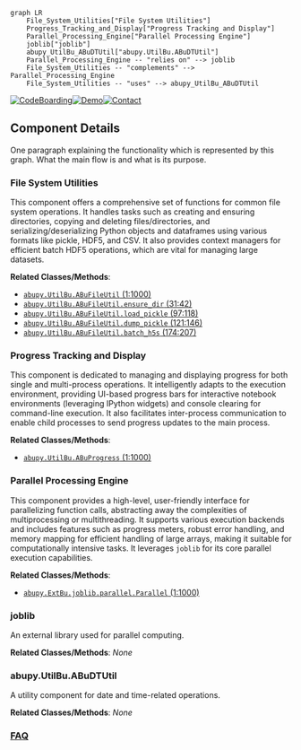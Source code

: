 ```mermaid
graph LR
    File_System_Utilities["File System Utilities"]
    Progress_Tracking_and_Display["Progress Tracking and Display"]
    Parallel_Processing_Engine["Parallel Processing Engine"]
    joblib["joblib"]
    abupy_UtilBu_ABuDTUtil["abupy.UtilBu.ABuDTUtil"]
    Parallel_Processing_Engine -- "relies on" --> joblib
    File_System_Utilities -- "complements" --> Parallel_Processing_Engine
    File_System_Utilities -- "uses" --> abupy_UtilBu_ABuDTUtil
```
[![CodeBoarding](https://img.shields.io/badge/Generated%20by-CodeBoarding-9cf?style=flat-square)](https://github.com/CodeBoarding/CodeBoarding)[![Demo](https://img.shields.io/badge/Try%20our-Demo-blue?style=flat-square)](https://www.codeboarding.org/demo)[![Contact](https://img.shields.io/badge/Contact%20us%20-%20contact@codeboarding.org-lightgrey?style=flat-square)](mailto:contact@codeboarding.org)

## Component Details

One paragraph explaining the functionality which is represented by this graph. What the main flow is and what is its purpose.

### File System Utilities
This component offers a comprehensive set of functions for common file system operations. It handles tasks such as creating and ensuring directories, copying and deleting files/directories, and serializing/deserializing Python objects and dataframes using various formats like pickle, HDF5, and CSV. It also provides context managers for efficient batch HDF5 operations, which are vital for managing large datasets.


**Related Classes/Methods**:

- <a href="https://github.com/bbfamily/abu/blob/master/abupy/UtilBu/ABuFileUtil.py#L1-L1000" target="_blank" rel="noopener noreferrer">`abupy.UtilBu.ABuFileUtil` (1:1000)</a>
- <a href="https://github.com/bbfamily/abu/blob/master/abupy/UtilBu/ABuFileUtil.py#L31-L42" target="_blank" rel="noopener noreferrer">`abupy.UtilBu.ABuFileUtil.ensure_dir` (31:42)</a>
- <a href="https://github.com/bbfamily/abu/blob/master/abupy/UtilBu/ABuFileUtil.py#L97-L118" target="_blank" rel="noopener noreferrer">`abupy.UtilBu.ABuFileUtil.load_pickle` (97:118)</a>
- <a href="https://github.com/bbfamily/abu/blob/master/abupy/UtilBu/ABuFileUtil.py#L121-L146" target="_blank" rel="noopener noreferrer">`abupy.UtilBu.ABuFileUtil.dump_pickle` (121:146)</a>
- <a href="https://github.com/bbfamily/abu/blob/master/abupy/UtilBu/ABuFileUtil.py#L174-L207" target="_blank" rel="noopener noreferrer">`abupy.UtilBu.ABuFileUtil.batch_h5s` (174:207)</a>


### Progress Tracking and Display
This component is dedicated to managing and displaying progress for both single and multi-process operations. It intelligently adapts to the execution environment, providing UI-based progress bars for interactive notebook environments (leveraging IPython widgets) and console clearing for command-line execution. It also facilitates inter-process communication to enable child processes to send progress updates to the main process.


**Related Classes/Methods**:

- <a href="https://github.com/bbfamily/abu/blob/master/abupy/UtilBu/ABuProgress.py#L1-L1000" target="_blank" rel="noopener noreferrer">`abupy.UtilBu.ABuProgress` (1:1000)</a>


### Parallel Processing Engine
This component provides a high-level, user-friendly interface for parallelizing function calls, abstracting away the complexities of multiprocessing or multithreading. It supports various execution backends and includes features such as progress meters, robust error handling, and memory mapping for efficient handling of large arrays, making it suitable for computationally intensive tasks. It leverages `joblib` for its core parallel execution capabilities.


**Related Classes/Methods**:

- <a href="https://github.com/bbfamily/abu/blob/master/abupy/ExtBu/joblib/parallel.py#L1-L1000" target="_blank" rel="noopener noreferrer">`abupy.ExtBu.joblib.parallel.Parallel` (1:1000)</a>


### joblib
An external library used for parallel computing.


**Related Classes/Methods**: _None_

### abupy.UtilBu.ABuDTUtil
A utility component for date and time-related operations.


**Related Classes/Methods**: _None_



### [FAQ](https://github.com/CodeBoarding/GeneratedOnBoardings/tree/main?tab=readme-ov-file#faq)